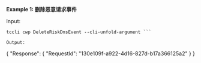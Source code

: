 **Example 1: 删除恶意请求事件**



Input: 

```
tccli cwp DeleteRiskDnsEvent --cli-unfold-argument ```

Output: 
```
{
    "Response": {
        "RequestId": "130e109f-a922-4d16-827d-b17a366125a2"
    }
}
```


